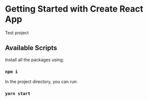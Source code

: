# Getting Started with Create React App

Test project

## Available Scripts

Install all the packages using:

### `npm i`

In the project directory, you can run:

### `yarn start`
